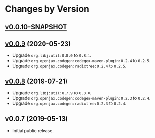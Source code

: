 # Changes by Version

## [v0.0.10-SNAPSHOT](https://github.com/openjax/cdm/compare/0cfcf03dfcc4a064c79251eb1872b69c87603af6..HEAD)

## [v0.0.9](https://github.com/openjax/cdm/compare/f682d1d4fd19618c4d7f44757f042b9f2761fe45..0cfcf03dfcc4a064c79251eb1872b69c87603af6) (2020-05-23)
* Upgrade `org.libj:util:0.8.0` to `0.8.1`.
* Upgrade `org.openjax.codegen:codegen-maven-plugin:0.2.4` to `0.2.5`.
* Upgrade `org.openjax.codegen:radixtree:0.2.4` to `0.2.5`.

## [v0.0.8](https://github.com/openjax/cdm/compare/19d24791af07deae66151eb25eed63e49fe5c2df..f682d1d4fd19618c4d7f44757f042b9f2761fe45) (2019-07-21)
* Upgrade `org.libj:util:0.7.9` to `0.8.0`.
* Upgrade `org.openjax.codegen:codegen-maven-plugin:0.2.3` to `0.2.4`.
* Upgrade `org.openjax.codegen:radixtree:0.2.3` to `0.2.4`.

## v0.0.7 (2019-05-13)
* Initial public release.